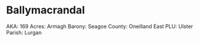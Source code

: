# Ballymacrandal

AKA: 169
Acres: Armagh
Barony: Seagoe
County: Oneilland East
PLU: Ulster
Parish: Lurgan